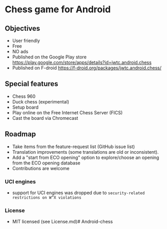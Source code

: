 # Chess game for Android


## Objectives
- User friendly
- Free
- NO ads
- Published on the Google Play store https://play.google.com/store/apps/details?id=jwtc.android.chess
- Published on F-droid https://f-droid.org/packages/jwtc.android.chess/


## Special features
- Chess 960
- Duck chess (experimental)
- Setup board
- Play online on the Free Internet Chess Server (FICS)
- Cast the board via Chromecast


## Roadmap
- Take items from the feature-request list (GitHub issue list)
- Translation improvements (some translations are old or inconsistent).
- Add a "start from ECO opening" option to explore/choose an opening from the ECO opening database
- Contributions are welcome



### UCI engines
- support for UCI engines was dropped due to `security-related restrictions on W^X violations`


### License
- MIT licensed (see License.md)# Android-chess
